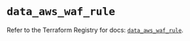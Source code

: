 # `data_aws_waf_rule`

Refer to the Terraform Registry for docs: [`data_aws_waf_rule`](https://registry.terraform.io/providers/hashicorp/aws/6.12.0/docs/data-sources/waf_rule).
